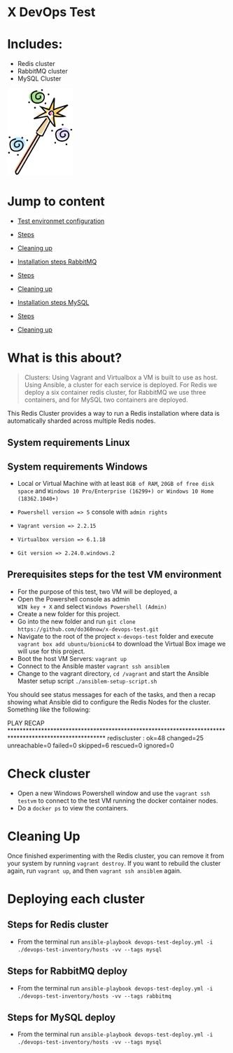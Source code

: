# X DevOps Test
# Includes:
- Redis cluster 
- RabbitMQ cluster
- MySQL Cluster

<img src="https://github.com/do360now/x-devops-test/blob/master/magic.png" alt="magic" width="150">


# Jump to content

- [Test environmet configuration](#Test-environment-configuration)
- [Steps](#Steps)
- [Cleaning up](#CleaningUp)

- [Installation steps RabbitMQ](#Installation-steps-RabbitMQ)
- [Steps](#Steps)
- [Cleaning up](#CleaningUp)

- [Installation steps MySQL](#Installation-steps-MySQL)
- [Steps](#Steps)
- [Cleaning up](#CleaningUp)

# What is this about?

> Clusters: 
Using Vagrant and Virtualbox a VM is built to use as host. Using Ansible, a cluster for each service is deployed. For Redis we deploy a  six container redis cluster, for RabbitMQ we use three containers, and for MySQL two containers are deployed.  

This Redis Cluster provides a way to run a Redis installation where data is automatically sharded across multiple Redis nodes.

## System requirements Linux

## System requirements Windows
- Local or Virtual Machine with at least `8GB of RAM`, `20GB of free disk space` and `Windows 10 Pro/Enterprise (16299+) or Windows 10 Home (18362.1040+)`

- `Powershell version => 5` console with `admin rights`
- `Vagrant version => 2.2.15`
- `Virtualbox version => 6.1.18`
- `Git version => 2.24.0.windows.2`


## Prerequisites steps for the test VM environment
- For the purpose of this test, two VM will be deployed, a 
- Open the Powershell console as admin <br>
`WIN key + X` and select `Windows Powershell (Admin)`
- Create a new folder for this project.
- Go into the new folder and run `git clone https://github.com/do360now/x-devops-test.git`
- Navigate to the root of the project `x-devops-test` folder and execute `vagrant box add ubuntu/bionic64` to download the Virtual Box image we will use for this project.
- Boot the host VM Servers: `vagrant up`
- Connect to the Ansible master `vagrant ssh ansiblem`
- Change to the vagrant directory,  `cd /vagrant` and start the Ansible Master setup script `./ansiblem-setup-script.sh`


You should see status messages for each of the tasks, and then a recap showing what Ansible did to configure the Redis Nodes for the cluster. Something  like the following:

PLAY RECAP *******************************************************************************************************
rediscluster               : ok=48   changed=25   unreachable=0    failed=0    skipped=6    rescued=0    ignored=0

# Check cluster
- Open a new Windows Powershell window and use the `vagrant ssh testvm` to connect to the test VM running the docker container nodes.
- Do a `docker ps` to view the containers.

# Cleaning Up
Once finished experimenting with the Redis cluster, you can remove it from your system by running `vagrant destroy`.  If you want to rebuild the cluster again, run `vagrant up`, and then `vagrant ssh ansiblem` again.

# Deploying each cluster

## Steps for Redis cluster
- From the terminal run `ansible-playbook devops-test-deploy.yml -i ./devops-test-inventory/hosts -vv --tags mysql`

## Steps for RabbitMQ deploy
- From the terminal run `ansible-playbook devops-test-deploy.yml -i ./devops-test-inventory/hosts -vv --tags rabbitmq`

## Steps for MySQL deploy
- From the terminal run `ansible-playbook devops-test-deploy.yml -i ./devops-test-inventory/hosts -vv --tags mysql`